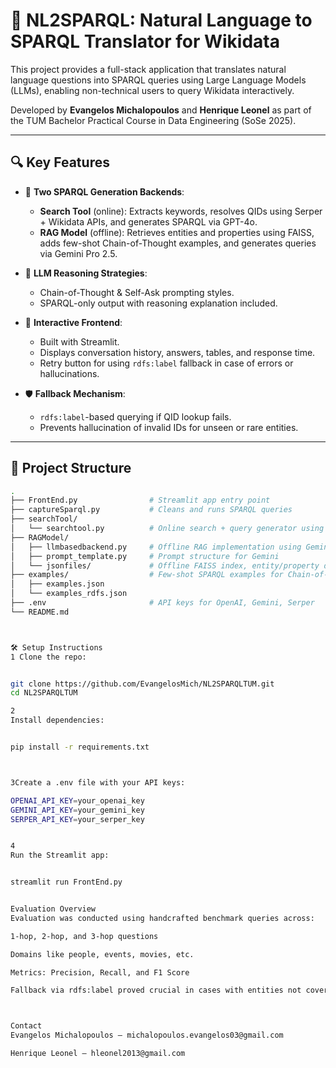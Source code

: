 # 🧠 NL2SPARQL: Natural Language to SPARQL Translator for Wikidata

This project provides a full-stack application that translates natural language questions into SPARQL queries using Large Language Models (LLMs), enabling non-technical users to query Wikidata interactively.

Developed by **Evangelos Michalopoulos** and **Henrique Leonel** as part of the TUM Bachelor Practical Course in Data Engineering (SoSe 2025).

---

## 🔍 Key Features

- 🔁 **Two SPARQL Generation Backends**:
  - **Search Tool** (online): Extracts keywords, resolves QIDs using Serper + Wikidata APIs, and generates SPARQL via GPT-4o.
  - **RAG Model** (offline): Retrieves entities and properties using FAISS, adds few-shot Chain-of-Thought examples, and generates queries via Gemini Pro 2.5.

- 🧠 **LLM Reasoning Strategies**:
  - Chain-of-Thought & Self-Ask prompting styles.
  - SPARQL-only output with reasoning explanation included.

- 💬 **Interactive Frontend**:
  - Built with Streamlit.
  - Displays conversation history, answers, tables, and response time.
  - Retry button for using `rdfs:label` fallback in case of errors or hallucinations.

- 🛡️ **Fallback Mechanism**:
  - `rdfs:label`-based querying if QID lookup fails.
  - Prevents hallucination of invalid IDs for unseen or rare entities.

---

## 🧱 Project Structure

```bash
.
├── FrontEnd.py                # Streamlit app entry point
├── captureSparql.py           # Cleans and runs SPARQL queries
├── searchTool/
│   └── searchtool.py          # Online search + query generator using GPT and Serper
├── RAGModel/
│   ├── llmbasedbackend.py     # Offline RAG implementation using Gemini and FAISS
│   ├── prompt_template.py     # Prompt structure for Gemini
│   └── jsonfiles/             # Offline FAISS index, entity/property databases
├── examples/                  # Few-shot SPARQL examples for Chain-of-Thought prompting
│   ├── examples.json
│   └── examples_rdfs.json
├── .env                       # API keys for OpenAI, Gemini, Serper
└── README.md



🛠️ Setup Instructions
1 Clone the repo:


git clone https://github.com/EvangelosMich/NL2SPARQLTUM.git
cd NL2SPARQLTUM

2
Install dependencies:


pip install -r requirements.txt



3Create a .env file with your API keys:

OPENAI_API_KEY=your_openai_key
GEMINI_API_KEY=your_gemini_key
SERPER_API_KEY=your_serper_key


4
Run the Streamlit app:


streamlit run FrontEnd.py


Evaluation Overview
Evaluation was conducted using handcrafted benchmark queries across:

1-hop, 2-hop, and 3-hop questions

Domains like people, events, movies, etc.

Metrics: Precision, Recall, and F1 Score

Fallback via rdfs:label proved crucial in cases with entities not covered by the offline index.



Contact
Evangelos Michalopoulos – michalopoulos.evangelos03@gmail.com

Henrique Leonel – hleonel2013@gmail.com